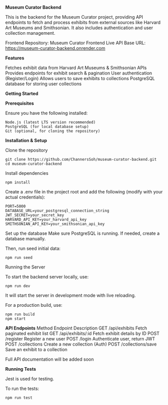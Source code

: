 **Museum Curator Backend**

This is the backend for the Museum Curator project, providing API endpoints to fetch and process exhibits from external sources like Harvard Art Museums and Smithsonian. It also includes authentication and user collection management.

Frontend Repository: Museum Curator Frontend
Live API Base URL: https://museum-curator-backend.onrender.com

**Features**

Fetches exhibit data from Harvard Art Museums & Smithsonian APIs
Provides endpoints for exhibit search & pagination
User authentication (Register/Login)
Allows users to save exhibits to collections
PostgreSQL database for storing user collections

**Getting Started**

**Prerequisites**

Ensure you have the following installed:

    Node.js (latest LTS version recommended)
    PostgreSQL (for local database setup)
    Git (optional, for cloning the repository)

**Installation & Setup**

Clone the repository

    git clone https://github.com/ChannersSoh/museum-curator-backend.git
    cd museum-curator-backend

Install dependencies

    npm install

Create a .env file in the project root and add the following (modify with your actual credentials):

    PORT=5000
    DATABASE_URL=your_postgresql_connection_string
    JWT_SECRET=your_secret_key
    HARVARD_API_KEY=your_harvard_api_key
    SMITHSONIAN_API_KEY=your_smithsonian_api_key

Set up the database Make sure PostgreSQL is running. If needed, create a database manually.

Then, run seed initial data:

    npm run seed

Running the Server

To start the backend server locally, use:

    npm run dev

It will start the server in development mode with live reloading.

For a production build, use:

    npm run build
    npm start

**API Endpoints**
Method	Endpoint	Description
GET	/api/exhibits	Fetch paginated exhibit list
GET	/api/exhibits/:id	Fetch exhibit details by ID
POST	/register	Register a new user
POST	/login	Authenticate user, return JWT
POST	/collections	Create a new collection (Auth)
POST	/collections/save	Save an exhibit to a collection

Full API documentation will be added soon

**Running Tests**

Jest is used for testing.

To run the tests:

    npm run test
